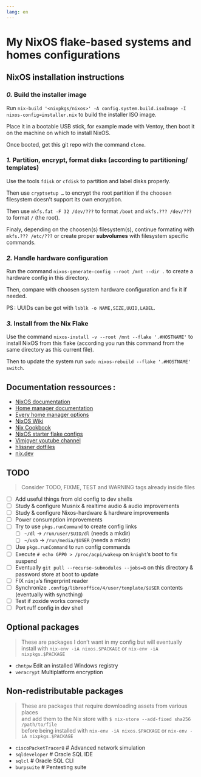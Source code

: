 ```yaml
---
lang: en
---
```


# My NixOS flake-based systems and homes configurations

## NixOS installation instructions

### *0.* Build the installer image

Run `nix-build '<nixpkgs/nixos>' -A config.system.build.isoImage -I nixos-config=installer.nix`
to build the installer ISO image.

Place it in a bootable USB stick, for example made with Ventoy, then boot it
on the machine on which to install NixOS.

Once booted, get this git repo with the command `clone`.

### *1.* Partition, encrypt, format disks (according to partitioning/ templates)

Use the tools `fdisk` or `cfdisk` to partition and label disks properly.

Then use `cryptsetup …` to encrypt the root partition if the choosen
filesystem doesn’t support its own encryption.

Then use `mkfs.fat -F 32 /dev/???` to format `/boot` and `mkfs.??? /dev/???` to
format `/` (the root).

Finaly, depending on the choosen(s) filesystem(s), continue formating with
`mkfs.??? /etc/???` or create proper **subvolumes** with filesystem specific
commands.

### *2.* Handle hardware configuration

Run the command `nixos-generate-config --root /mnt --dir .` to create a hardware
config in this directory.

Then, compare with choosen system hardware configuration and fix it if needed.

PS : UUIDs can be got with `lsblk -o NAME,SIZE,UUID,LABEL`.

### *3.* Install from the Nix Flake

Use the command `nixos-install -v --root /mnt --flake '.#HOSTNAME'` to install
NixOS from this flake (according you run this command from the same directory
as this current file).

Then to update the system run `sudo nixos-rebuild --flake '.#HOSTNAME' switch`.

## Documentation ressources :

- [NixOS documentation](https://nixos.org/manual/nixos/stable/#sec-building-image)
- [Home manager documentation](https://nix-community.github.io/home-manager/index.html#ch-nix-flakes)
- [Every home manager options](https://nix-community.github.io/home-manager/options.html)
- [NixOS Wiki](https://nixos.wiki/wiki/Flakes)
- [Nix Cookbook](https://nixos.wiki/wiki/Nix_Cookbook)
- [NixOS starter flake configs](https://github.com/Misterio77/nix-starter-configs/tree/main)
- [Vimjoyer youtube channel](https://www.youtube.com/watch?v=bjTxiFLSNFA&list=PLko9chwSoP-15ZtZxu64k_CuTzXrFpxPE)
- [hlissner dotfiles](https://github.com/hlissner/dotfiles)
- [nix.dev](https://nix.dev)

## TODO

> Consider TODO, FIXME, TEST and WARNING tags already inside files

- [ ] Add useful things from old config to dev shells
- [ ] Study & configure Musnix & realtime audio & audio improvements
- [ ] Study & configure Nixos-hardware & hardware improvements
- [ ] Power consumption improvements
- [ ] Try to use `pkgs.runCommand` to create config links
  - [ ] `~/dl` → `/run/user/$UID/dl` (needs a mkdir)
  - [ ] `~/usb` → `/run/media/$USER` (needs a mkdir)
- [ ] Use `pkgs.runCommand` to run config commands
- [ ] Execute `# echo GPP0 > /proc/acpi/wakeup` on `knight`’s boot to fix suspend
- [ ] Eventually `git pull --recurse-submodules --jobs=8` on this directory & password store at boot to update
- [ ] FIX `ninja`’s fingerprint reader
- [ ] Synchronize `.config/libreoffice/4/user/template/$USER` contents (eventually with syncthing)
- [ ] Test if zoxide works correctly
- [ ] Port ruff config in dev shell

## Optional packages

> These are packages I don’t want in my config but will eventually \
> install with `nix-env -iA nixos.$PACKAGE` or `nix-env -iA nixpkgs.$PACKAGE`

- `chntpw` Edit an installed Windows registry
- `veracrypt` Multiplatform encryption

## Non-redistributable packages

> These are packages that require downloading assets from various places \
> and add them to the Nix store with `$ nix-store --add-fixed sha256 /path/to/file` \
> before being installed with `nix-env -iA nixos.$PACKAGE` or `nix-env -iA nixpkgs.$PACKAGE`

- `ciscoPacketTracer8` # Advanced network simulation
- `sqldeveloper` # Oracle SQL IDE
- `sqlcl` # Oracle SQL CLI
- `burpsuite` # Pentesting suite
